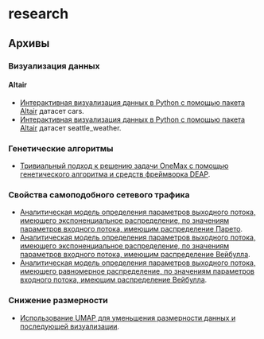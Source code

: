 # research

## Архивы


### Визуализация данных

#### Altair

- [Интерактивная визуализация данных в Python с помощью пакета Altair](https://new-divos-research-web.s3.eu-central-1.amazonaws.com/research/visualization/examples/altair/cars.html) датасет cars.
- [Интерактивная визуализация данных в Python с помощью пакета Altair](https://new-divos-research-web.s3.eu-central-1.amazonaws.com/research/visualization/examples/altair/seattle-weather.html) датасет seattle_weather.


### Генетические алгоритмы

- [Тривиальный подход к решению задачи OneMax с помощью генетического алгоритма и средств фреймворка DEAP](https://new-divos-research-web.s3.eu-central-1.amazonaws.com/research/genetic-algorithms/examples/simple-onemax.html).


### Свойства самоподобного сетевого трафика

- [Аналитическая модель определения параметров выходного потока, имеющего экспоненциальное распределение, по значениям параметров входного потока, имеющим распределение Парето](https://new-divos-research-web.s3.eu-central-1.amazonaws.com/research/arakna/dkl-analysis/dkl-p2e.html).
- [Аналитическая модель определения параметров выходного потока, имеющего экспоненциальное распределение, по значениям параметров входного потока, имеющим распределение Вейбулла](https://new-divos-research-web.s3.eu-central-1.amazonaws.com/research/arakna/dkl-analysis/dkl-w2e.html).
- [Аналитическая модель определения параметров выходного потока, имеющего равномерное распределение, по значениям параметров входного потока, имеющим распределение Вейбулла](https://new-divos-research-web.s3.eu-central-1.amazonaws.com/research/arakna/dkl-analysis/dkl-w2u.html).


### Снижение размерности

- [Использование UMAP для уменьшения размерности данных и последующей визуализации](https://new-divos-research-web.s3.eu-central-1.amazonaws.com/research/dimensionality-reduction/examples/umap-penguins.html).

